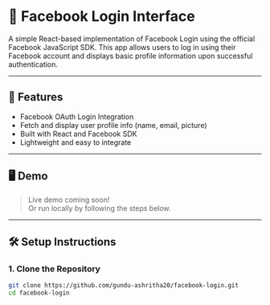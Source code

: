 # 📘 Facebook Login Interface

A simple React-based implementation of Facebook Login using the official Facebook JavaScript SDK. This app allows users to log in using their Facebook account and displays basic profile information upon successful authentication.

---

## 🚀 Features

- Facebook OAuth Login Integration
- Fetch and display user profile info (name, email, picture)
- Built with React and Facebook SDK
- Lightweight and easy to integrate

---

## 🖥️ Demo

> Live demo coming soon!  
> Or run locally by following the steps below.

---

## 🛠️ Setup Instructions

### 1. Clone the Repository

```bash
git clone https://github.com/gundu-ashritha20/facebook-login.git
cd facebook-login
